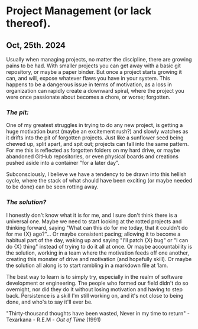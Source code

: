 # Project Management (or lack thereof).
## Oct, 25th. 2024
Usually when managing projects, no matter the discipline, there are growing pains to be had. With smaller projects you can get away with a basic git repository, or maybe a paper binder. But once a project starts growing it can, and will, expose whatever flaws you have in your system.
This happens to be a dangerous issue in terms of motivation, as a loss in organization can rapidly create a downward spiral, where the project you were once passionate about becomes a chore, or worse; forgotten.


### *The pit:*
One of my greatest struggles in trying to do any new project, is getting a huge motivation burst (maybe an excitement rush?) and slowly watches as it drifts into the pit of forgotten projects. Just like a sunflower seed being chewed up, split apart, and spit out; projects can fall into the same pattern. For me this is reflected as forgotten folders on my hard drive, or maybe abandoned GitHub repositories, or even physical boards and creations pushed aside into a container "for a later day". 

Subconsciously, I believe we have a tendency to be drawn into this hellish cycle, where the stack of what should have been exciting (or maybe needed to be done) can be seen rotting away.


### *The solution?*
I honestly don't know what it is for me, and I sure don't think there is a universal one. Maybe we need to start looking at the rotted projects and thinking forward, saying "What can this do for me today, that it couldn't do for me {X} ago?"... Or maybe consistent pacing; allowing it to become a habitual part of the day, waking up and saying "I'll patch {X} bug" or "I can do {X} thing" instead of trying to do it all at once. Or maybe accountability is the solution, working in a team where the motivation feeds off one another, creating this monster of drive and motivation (and hopefully skill). Or maybe the solution all along is to start rambling in a markdown file at 1am.

The best way to learn is to simply try, especially in the realm of software development or engineering. The people who formed our field didn't do so overnight, nor did they do it without losing motivation and having to step back. Persistence is a skill I'm still working on, and it's not close to being done, and who's to say it'll ever be.

"Thirty-thousand thoughts have been wasted, Never in my time to return" - Texarkana - R.E.M - *Out of Time* (1991)